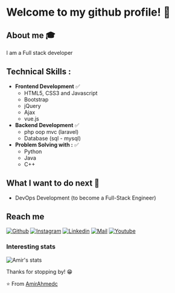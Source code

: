 # Welcome to my github profile! 👋

<div align="center">
<!-- 	<img src="https://raw.githubusercontent.com/Sarthakbh321/sarthakbh321/master/intro.gif"> -->
</div>

## About me :mortar_board:
I am a Full stack developer

## Technical Skills :
- **Frontend Development** :white_check_mark:
	- HTML5, CSS3 and Javascript 
	- Bootstrap 
	- jQuery 
	- Ajax 
	- vue.js 
- **Backend Development** :white_check_mark:
	- php oop mvc (laravel) 
	- Database (sql - mysql) 
- **Problem Solving with :** :white_check_mark:
	- Python 
	- Java
	- C++ 
## What I want to do next :thinking:
- DevOps Development (to become a Full-Stack Engineer)


## Reach me 
[![Github](https://img.shields.io/github/followers/AmirAhmedc?label=Follow&style=social)](https://github.com/AmirAhmedc)
[![Instagram](https://img.shields.io/badge/-Amir%20Ahmed-red?style=flat-square&logo=instagram&logoColor=white&link=https://www.instagram.com/sarthak_bharadwaj_/)](https://www.instagram.com/AmirAhmedc/)
[![Linkedin](https://img.shields.io/badge/-Amir%20Ahmed-blue?style=flat-square&logo=linkedin&logoColor=white&link=https://www.linkedin.com/in/Amir%20Ahmed-8552b5110/)](https://www.linkedin.com/in/AmirAhmedc/)
[![Mail](https://img.shields.io/badge/-aaamer.aaahmed@gmail.com-gray?style=flat-square&logo=gmail&logoColor=red&link=https://www.linkedin.com/in/sarthak-bharadwaj-8552b5110/)](mailto:aaamer.aaahmed@gmail.com)
[![Youtube](https://img.shields.io/badge/-Amir%20Ahmed-black?style=flat-square&logo=youtube&logoColor=red&link=https://www.youtube.com/AmirAhmedc/)](https://www.instagram.com/AmirAhmedc/)

### Interesting stats

![Amir's stats](https://github-readme-stats.vercel.app/api?username=AmirAhmedc&show_icons=true)

Thanks for stopping by! 😁


⭐️ From [AmirAhmedc](https://github.com/AmirAhmedc)
